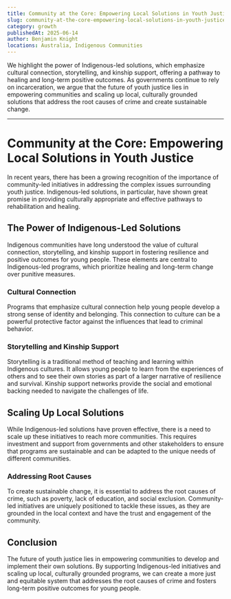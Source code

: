 ```yaml
---
title: Community at the Core: Empowering Local Solutions in Youth Justice
slug: community-at-the-core-empowering-local-solutions-in-youth-justice
category: growth
publishedAt: 2025-06-14
author: Benjamin Knight
locations: Australia, Indigenous Communities
---
```


We highlight the power of Indigenous-led solutions, which emphasize cultural connection, storytelling, and kinship support, offering a pathway to healing and long-term positive outcomes. As governments continue to rely on incarceration, we argue that the future of youth justice lies in empowering communities and scaling up local, culturally grounded solutions that address the root causes of crime and create sustainable change.

---

# Community at the Core: Empowering Local Solutions in Youth Justice

In recent years, there has been a growing recognition of the importance of community-led initiatives in addressing the complex issues surrounding youth justice. Indigenous-led solutions, in particular, have shown great promise in providing culturally appropriate and effective pathways to rehabilitation and healing.

## The Power of Indigenous-Led Solutions

Indigenous communities have long understood the value of cultural connection, storytelling, and kinship support in fostering resilience and positive outcomes for young people. These elements are central to Indigenous-led programs, which prioritize healing and long-term change over punitive measures.

### Cultural Connection

Programs that emphasize cultural connection help young people develop a strong sense of identity and belonging. This connection to culture can be a powerful protective factor against the influences that lead to criminal behavior.

### Storytelling and Kinship Support

Storytelling is a traditional method of teaching and learning within Indigenous cultures. It allows young people to learn from the experiences of others and to see their own stories as part of a larger narrative of resilience and survival. Kinship support networks provide the social and emotional backing needed to navigate the challenges of life.

## Scaling Up Local Solutions

While Indigenous-led solutions have proven effective, there is a need to scale up these initiatives to reach more communities. This requires investment and support from governments and other stakeholders to ensure that programs are sustainable and can be adapted to the unique needs of different communities.

### Addressing Root Causes

To create sustainable change, it is essential to address the root causes of crime, such as poverty, lack of education, and social exclusion. Community-led initiatives are uniquely positioned to tackle these issues, as they are grounded in the local context and have the trust and engagement of the community.

## Conclusion

The future of youth justice lies in empowering communities to develop and implement their own solutions. By supporting Indigenous-led initiatives and scaling up local, culturally grounded programs, we can create a more just and equitable system that addresses the root causes of crime and fosters long-term positive outcomes for young people.